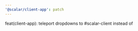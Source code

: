 ```yaml
---
'@scalar/client-app': patch
---
```


feat(client-app): teleport dropdowns to #scalar-client instead of <body> 
